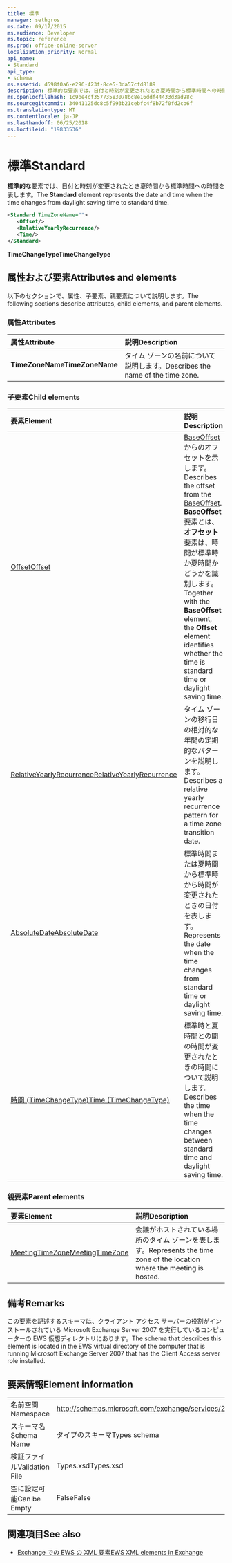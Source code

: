 ```yaml
---
title: 標準
manager: sethgros
ms.date: 09/17/2015
ms.audience: Developer
ms.topic: reference
ms.prod: office-online-server
localization_priority: Normal
api_name:
- Standard
api_type:
- schema
ms.assetid: d598f0a6-e296-423f-8ce5-3da57cfd8189
description: 標準的な要素では、日付と時刻が変更されたとき夏時間から標準時間への時間を表します。
ms.openlocfilehash: 1c9be4cf35773583078bc8e16ddf44433d3ad98c
ms.sourcegitcommit: 34041125dc8c5f993b21cebfc4f8b72f0fd2cb6f
ms.translationtype: MT
ms.contentlocale: ja-JP
ms.lasthandoff: 06/25/2018
ms.locfileid: "19833536"
---
```

# <a name="standard"></a><span data-ttu-id="cce04-103">標準</span><span class="sxs-lookup"><span data-stu-id="cce04-103">Standard</span></span>

<span data-ttu-id="cce04-104">**標準的な**要素では、日付と時刻が変更されたとき夏時間から標準時間への時間を表します。</span><span class="sxs-lookup"><span data-stu-id="cce04-104">The **Standard** element represents the date and time when the time changes from daylight saving time to standard time.</span></span> 
  
```xml
<Standard TimeZoneName="">
   <Offset/>
   <RelativeYearlyRecurrence/>
   <Time/>
</Standard>
```

 <span data-ttu-id="cce04-105">**TimeChangeType**</span><span class="sxs-lookup"><span data-stu-id="cce04-105">**TimeChangeType**</span></span>
## <a name="attributes-and-elements"></a><span data-ttu-id="cce04-106">属性および要素</span><span class="sxs-lookup"><span data-stu-id="cce04-106">Attributes and elements</span></span>

<span data-ttu-id="cce04-107">以下のセクションで、属性、子要素、親要素について説明します。</span><span class="sxs-lookup"><span data-stu-id="cce04-107">The following sections describe attributes, child elements, and parent elements.</span></span>
  
### <a name="attributes"></a><span data-ttu-id="cce04-108">属性</span><span class="sxs-lookup"><span data-stu-id="cce04-108">Attributes</span></span>

|<span data-ttu-id="cce04-109">**属性**</span><span class="sxs-lookup"><span data-stu-id="cce04-109">**Attribute**</span></span>|<span data-ttu-id="cce04-110">**説明**</span><span class="sxs-lookup"><span data-stu-id="cce04-110">**Description**</span></span>|
|:-----|:-----|
|<span data-ttu-id="cce04-111">**TimeZoneName**</span><span class="sxs-lookup"><span data-stu-id="cce04-111">**TimeZoneName**</span></span> <br/> |<span data-ttu-id="cce04-112">タイム ゾーンの名前について説明します。</span><span class="sxs-lookup"><span data-stu-id="cce04-112">Describes the name of the time zone.</span></span>  <br/> |
   
### <a name="child-elements"></a><span data-ttu-id="cce04-113">子要素</span><span class="sxs-lookup"><span data-stu-id="cce04-113">Child elements</span></span>

|<span data-ttu-id="cce04-114">**要素**</span><span class="sxs-lookup"><span data-stu-id="cce04-114">**Element**</span></span>|<span data-ttu-id="cce04-115">**説明**</span><span class="sxs-lookup"><span data-stu-id="cce04-115">**Description**</span></span>|
|:-----|:-----|
|[<span data-ttu-id="cce04-116">Offset</span><span class="sxs-lookup"><span data-stu-id="cce04-116">Offset</span></span>](offset.md) <br/> |<span data-ttu-id="cce04-117">[BaseOffset](baseoffset.md)からのオフセットを示します。</span><span class="sxs-lookup"><span data-stu-id="cce04-117">Describes the offset from the [BaseOffset](baseoffset.md).</span></span> <span data-ttu-id="cce04-118">**BaseOffset**要素とは、**オフセット**要素は、時間が標準時か夏時間かどうかを識別します。</span><span class="sxs-lookup"><span data-stu-id="cce04-118">Together with the **BaseOffset** element, the **Offset** element identifies whether the time is standard time or daylight saving time.</span></span>  <br/> |
|[<span data-ttu-id="cce04-119">RelativeYearlyRecurrence</span><span class="sxs-lookup"><span data-stu-id="cce04-119">RelativeYearlyRecurrence</span></span>](relativeyearlyrecurrence.md) <br/> |<span data-ttu-id="cce04-120">タイム ゾーンの移行日の相対的な年間の定期的なパターンを説明します。</span><span class="sxs-lookup"><span data-stu-id="cce04-120">Describes a relative yearly recurrence pattern for a time zone transition date.</span></span>  <br/> |
|[<span data-ttu-id="cce04-121">AbsoluteDate</span><span class="sxs-lookup"><span data-stu-id="cce04-121">AbsoluteDate</span></span>](absolutedate.md) <br/> |<span data-ttu-id="cce04-122">標準時間または夏時間から標準時から時間が変更されたときの日付を表します。</span><span class="sxs-lookup"><span data-stu-id="cce04-122">Represents the date when the time changes from standard time or daylight saving time.</span></span>  <br/> |
|[<span data-ttu-id="cce04-123">時間 (TimeChangeType)</span><span class="sxs-lookup"><span data-stu-id="cce04-123">Time (TimeChangeType)</span></span>](time-timechangetype.md) <br/> |<span data-ttu-id="cce04-124">標準時と夏時間との間の時間が変更されたときの時間について説明します。</span><span class="sxs-lookup"><span data-stu-id="cce04-124">Describes the time when the time changes between standard time and daylight saving time.</span></span>  <br/> |
   
### <a name="parent-elements"></a><span data-ttu-id="cce04-125">親要素</span><span class="sxs-lookup"><span data-stu-id="cce04-125">Parent elements</span></span>

|<span data-ttu-id="cce04-126">**要素**</span><span class="sxs-lookup"><span data-stu-id="cce04-126">**Element**</span></span>|<span data-ttu-id="cce04-127">**説明**</span><span class="sxs-lookup"><span data-stu-id="cce04-127">**Description**</span></span>|
|:-----|:-----|
|[<span data-ttu-id="cce04-128">MeetingTimeZone</span><span class="sxs-lookup"><span data-stu-id="cce04-128">MeetingTimeZone</span></span>](meetingtimezone.md) <br/> |<span data-ttu-id="cce04-129">会議がホストされている場所のタイム ゾーンを表します。</span><span class="sxs-lookup"><span data-stu-id="cce04-129">Represents the time zone of the location where the meeting is hosted.</span></span>  <br/> |
   
## <a name="remarks"></a><span data-ttu-id="cce04-130">備考</span><span class="sxs-lookup"><span data-stu-id="cce04-130">Remarks</span></span>

<span data-ttu-id="cce04-131">この要素を記述するスキーマは、クライアント アクセス サーバーの役割がインストールされている Microsoft Exchange Server 2007 を実行しているコンピューターの EWS 仮想ディレクトリにあります。</span><span class="sxs-lookup"><span data-stu-id="cce04-131">The schema that describes this element is located in the EWS virtual directory of the computer that is running Microsoft Exchange Server 2007 that has the Client Access server role installed.</span></span>
  
## <a name="element-information"></a><span data-ttu-id="cce04-132">要素情報</span><span class="sxs-lookup"><span data-stu-id="cce04-132">Element information</span></span>

|||
|:-----|:-----|
|<span data-ttu-id="cce04-133">名前空間</span><span class="sxs-lookup"><span data-stu-id="cce04-133">Namespace</span></span>  <br/> |http://schemas.microsoft.com/exchange/services/2006/types  <br/> |
|<span data-ttu-id="cce04-134">スキーマ名</span><span class="sxs-lookup"><span data-stu-id="cce04-134">Schema Name</span></span>  <br/> |<span data-ttu-id="cce04-135">タイプのスキーマ</span><span class="sxs-lookup"><span data-stu-id="cce04-135">Types schema</span></span>  <br/> |
|<span data-ttu-id="cce04-136">検証ファイル</span><span class="sxs-lookup"><span data-stu-id="cce04-136">Validation File</span></span>  <br/> |<span data-ttu-id="cce04-137">Types.xsd</span><span class="sxs-lookup"><span data-stu-id="cce04-137">Types.xsd</span></span>  <br/> |
|<span data-ttu-id="cce04-138">空に設定可能</span><span class="sxs-lookup"><span data-stu-id="cce04-138">Can be Empty</span></span>  <br/> |<span data-ttu-id="cce04-139">False</span><span class="sxs-lookup"><span data-stu-id="cce04-139">False</span></span>  <br/> |
   
## <a name="see-also"></a><span data-ttu-id="cce04-140">関連項目</span><span class="sxs-lookup"><span data-stu-id="cce04-140">See also</span></span>



- [<span data-ttu-id="cce04-141">Exchange での EWS の XML 要素</span><span class="sxs-lookup"><span data-stu-id="cce04-141">EWS XML elements in Exchange</span></span>](ews-xml-elements-in-exchange.md)

